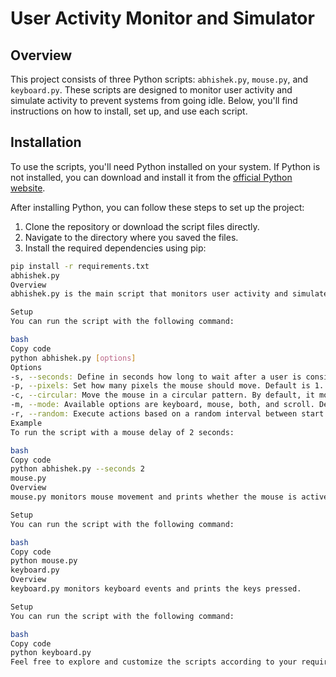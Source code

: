 # User Activity Monitor and Simulator

## Overview

This project consists of three Python scripts: `abhishek.py`, `mouse.py`, and `keyboard.py`. These scripts are designed to monitor user activity and simulate activity to prevent systems from going idle. Below, you'll find instructions on how to install, set up, and use each script.

## Installation

To use the scripts, you'll need Python installed on your system. If Python is not installed, you can download and install it from the [official Python website](https://www.python.org/).

After installing Python, you can follow these steps to set up the project:

1. Clone the repository or download the script files directly.
2. Navigate to the directory where you saved the files.
3. Install the required dependencies using pip:

```bash
pip install -r requirements.txt
abhishek.py
Overview
abhishek.py is the main script that monitors user activity and simulates mouse movement, mouse wheel scroll, and keyboard press to prevent system idle.

Setup
You can run the script with the following command:

bash
Copy code
python abhishek.py [options]
Options
-s, --seconds: Define in seconds how long to wait after a user is considered idle. Default is 300 seconds.
-p, --pixels: Set how many pixels the mouse should move. Default is 1.
-c, --circular: Move the mouse in a circular pattern. By default, it moves diagonally.
-m, --mode: Available options are keyboard, mouse, both, and scroll. Default is mouse. This option determines the action taken when the user is idle.
-r, --random: Execute actions based on a random interval between start and stop seconds. Overrides the -s, --seconds argument.
Example
To run the script with a mouse delay of 2 seconds:

bash
Copy code
python abhishek.py --seconds 2
mouse.py
Overview
mouse.py monitors mouse movement and prints whether the mouse is active or idle.

Setup
You can run the script with the following command:

bash
Copy code
python mouse.py
keyboard.py
Overview
keyboard.py monitors keyboard events and prints the keys pressed.

Setup
You can run the script with the following command:

bash
Copy code
python keyboard.py
Feel free to explore and customize the scripts according to your requirements! If you encounter any issues or have suggestions for improvements, please let me know.
```
